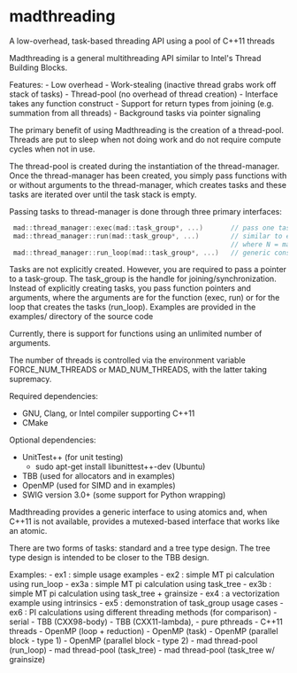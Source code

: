 # madthreading
A low-overhead, task-based threading API using a pool of C++11 threads

Madthreading is a general multithreading API similar to Intel's Thread Building
Blocks.

Features:
    - Low overhead
    - Work-stealing (inactive thread grabs work off stack of tasks)
    - Thread-pool (no overhead of thread creation)
    - Interface takes any function construct
    - Support for return types from joining (e.g. summation from all threads)
    - Background tasks via pointer signaling
    
The primary benefit of using Madthreading is the creation of a
thread-pool. Threads are put to sleep when not doing work and do not require
compute cycles when not in use.

The thread-pool is created during the instantiation of the
thread-manager. Once the thread-manager has been created, you simply
pass functions with or without arguments to the thread-manager, which
creates tasks and these tasks are iterated over until the task stack is
empty.

Passing tasks to thread-manager is done through three primary interfaces:

```c++
 mad::thread_manager::exec(mad::task_group*, ...)       // pass one task to the stack
 mad::thread_manager::run(mad::task_group*, ...)        // similar to exec but N times
                                                        // where N = mad::thread_manager::size()
 mad::thread_manager::run_loop(mad::task_group*, ...)   // generic construct
```

Tasks are not explicitly created. However, you are required to pass a pointer
to a task-group. The task_group is the handle for joining/synchronization.
Instead of explicitly creating tasks, you pass function pointers and
arguments, where the arguments are for the function (exec, run) or for the
loop that creates the tasks (run_loop). Examples are provided in the
examples/ directory of the source code

Currently, there is support for functions using an unlimited number of arguments.

The number of threads is controlled via the environment variable FORCE_NUM_THREADS
or MAD_NUM_THREADS, with the latter taking supremacy.

Required dependencies:
  - GNU, Clang, or Intel compiler supporting C++11
  - CMake
   
Optional dependencies:
  - UnitTest++ (for unit testing)
    - sudo apt-get install libunittest++-dev (Ubuntu)
  - TBB (used for allocators and in examples)
  - OpenMP (used for SIMD and in examples)
  - SWIG version 3.0+ (some support for Python wrapping)

Madthreading provides a generic interface to using atomics and, when C++11 is
not available, provides a mutexed-based interface that works like an atomic.

There are two forms of tasks: standard and a tree type design. The tree
type design is intended to be closer to the TBB design.

Examples:
    - ex1  : simple usage examples
    - ex2  : simple MT pi calculation using run_loop
    - ex3a : simple MT pi calculation using task_tree
    - ex3b : simple MT pi calculation using task_tree + grainsize
    - ex4  : a vectorization example using intrinsics
    - ex5  : demonstration of task_group usage cases
    - ex6  : PI calculations using different threading methods (for comparison)
        - serial
        - TBB (CXX98-body)
        - TBB (CXX11-lambda),
        - pure pthreads
        - C++11 threads
        - OpenMP (loop + reduction)
        - OpenMP (task)
        - OpenMP (parallel block - type 1)
        - OpenMP (parallel block - type 2)
        - mad thread-pool (run_loop)
        - mad thread-pool (task_tree)
        - mad thread-pool (task_tree w/ grainsize)
    